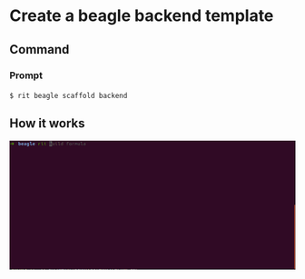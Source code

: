 # Create a beagle backend template

## Command

### Prompt

`$ rit beagle scaffold backend`

## How it works

![gif](doc/scaffold-beagle-backend.gif)
